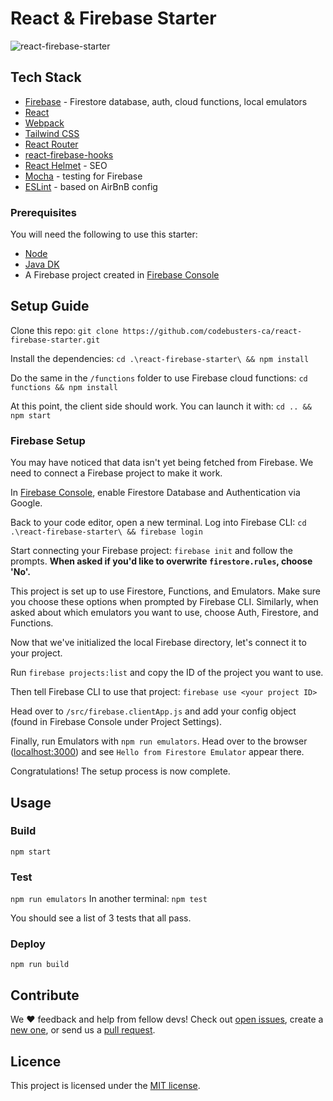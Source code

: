 # React & Firebase Starter

![react-firebase-starter](https://user-images.githubusercontent.com/68360696/129435412-11320287-3afd-4e9d-8595-7194bc358c47.png)


## Tech Stack

* [Firebase](https://firebase.google.com/) - Firestore database, auth, cloud functions, local emulators
* [React](https://reactjs.org/)
* [Webpack](https://webpack.js.org/)
* [Tailwind CSS](https://tailwindcss.com/)
* [React Router](https://reactrouter.com/web)
* [react-firebase-hooks](https://github.com/CSFrequency/react-firebase-hooks/)
* [React Helmet](https://www.npmjs.com/package/react-helmet) - SEO
* [Mocha](https://mochajs.org/) - testing for Firebase
* [ESLint](https://eslint.org/) - based on AirBnB config

### Prerequisites

You will need the following to use this starter: 

* [Node](https://nodejs.org/en/)
* [Java DK](https://docs.oracle.com/en/java/javase/16/install/overview-jdk-installation.html#GUID-8677A77F-231A-40F7-98B9-1FD0B48C346A)
* A Firebase project created in [Firebase Console](https://console.firebase.google.com)

## Setup Guide

Clone this repo:
```git clone https://github.com/codebusters-ca/react-firebase-starter.git```


Install the dependencies:
```cd .\react-firebase-starter\ && npm install```

Do the same in the `/functions` folder to use Firebase cloud functions:
```cd functions && npm install```

At this point, the client side should work. You can launch it with:
```cd .. && npm start``` 

### Firebase Setup

You may have noticed that data isn't yet being fetched from Firebase. We need to connect a Firebase project to make it work.

In [Firebase Console](https://console.firebase.google.com), enable Firestore Database and Authentication via Google.

Back to your code editor, open a new terminal. Log into Firebase CLI:
```cd .\react-firebase-starter\ && firebase login```

Start connecting your Firebase project:
```firebase init```
and follow the prompts. **When asked if you'd like to overwrite `firestore.rules`, choose 'No'.**

This project is set up to use Firestore, Functions, and Emulators. Make sure you choose these options when prompted by Firebase CLI. Similarly, when asked about which emulators you want to use, choose Auth, Firestore, and Functions.

Now that we've initialized the local Firebase directory, let's connect it to your project.

Run `firebase projects:list` and copy the ID of the project you want to use.

Then tell Firebase CLI to use that project:
```firebase use <your project ID>```

Head over to `/src/firebase.clientApp.js` and add your config object (found in Firebase Console under Project Settings).

Finally, run Emulators with `npm run emulators`. Head over to the browser ([localhost:3000](http://localhost:3000/)) and see `Hello from Firestore Emulator` appear there.

Congratulations! The setup process is now complete.

## Usage

### Build

```npm start```

### Test

```npm run emulators```
In another terminal: `npm test`

You should see a list of 3 tests that all pass. 

### Deploy

```npm run build```

## Contribute

We ❤️ feedback and help from fellow devs! Check out [open issues](https://github.com/codebusters-ca/react-firebase-starter/issues), create a [new one](https://github.com/codebusters-ca/react-firebase-starter/issues/new?labels=bug), or send us a [pull request](https://github.com/codebusters-ca/react-firebase-starter/compare).

## Licence

This project is licensed under the [MIT license](https://github.com/codebusters-ca/react-firebase-starter/blob/main/LICENSE).
